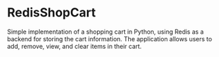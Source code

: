 # RedisShopCart
Simple implementation of a shopping cart in Python, using Redis as a backend for storing the cart information. The application allows users to add, remove, view, and clear items in their cart.
